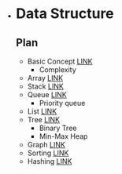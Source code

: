 - # Data Structure

  ## Plan 

  - Basic Concept [LINK](https://github.com/sorious77/Study/tree/master/Data%20Structure/1.Basic%20Concept)
    - Complexity
  - Array [LINK](https://github.com/sorious77/Study/tree/master/Data%20Structure/2.Array)
  - Stack [LINK](https://github.com/sorious77/Study/tree/master/Data%20Structure/3.Stack)
  - Queue [LINK](https://github.com/sorious77/Study/tree/master/Data%20Structure/4.Queue)
    - Priority queue
  - List [LINK](https://github.com/sorious77/Study/tree/master/Data%20Structure/5.List)
  - Tree [LINK](https://github.com/sorious77/Study/tree/master/Data%20Structure/6.Tree)
    - Binary Tree
    - Min-Max Heap
  - Graph [LINK](https://github.com/sorious77/Study/tree/master/Data%20Structure/7.Graph)
  - Sorting [LINK](https://github.com/sorious77/Study/tree/master/Data%20Structure/8.Sorting)
  - Hashing [LINK](https://github.com/sorious77/Study/tree/master/Data%20Structure/9.Hashing)
